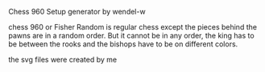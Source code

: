 Chess 960 Setup generator
by wendel-w

chess 960 or Fisher Random is regular chess except the pieces behind the pawns are in a random order. But it cannot be in any order, the king has to be between the rooks and the bishops have to be on different colors.

the svg files were created by me
